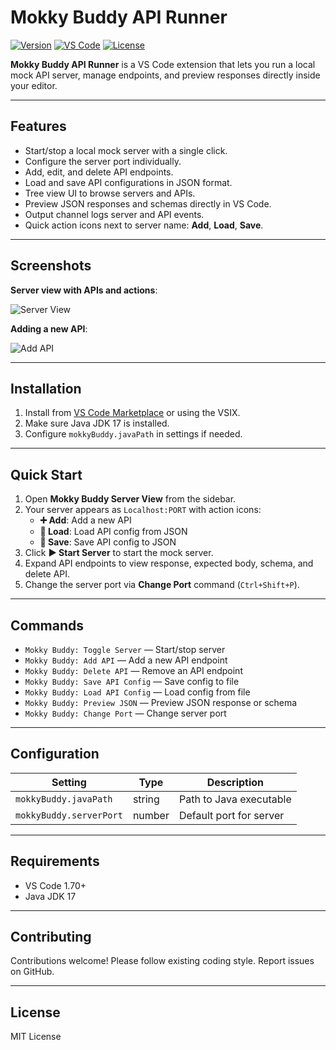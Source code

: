 # Mokky Buddy API Runner

[![Version](https://img.shields.io/badge/version-1.0.0-blue)](https://marketplace.visualstudio.com/items?itemName=stapedev.mokky-buddy-api-runner)
[![VS Code](https://img.shields.io/badge/VS%20Code-1.70+-purple)](https://code.visualstudio.com/)
[![License](https://img.shields.io/badge/license-MIT-green)](LICENSE)

**Mokky Buddy API Runner** is a VS Code extension that lets you run a local mock API server, manage endpoints, and preview responses directly inside your editor.

---

## Features

- Start/stop a local mock server with a single click.
- Configure the server port individually.
- Add, edit, and delete API endpoints.
- Load and save API configurations in JSON format.
- Tree view UI to browse servers and APIs.
- Preview JSON responses and schemas directly in VS Code.
- Output channel logs server and API events.
- Quick action icons next to server name: **Add**, **Load**, **Save**.

---

## Screenshots

**Server view with APIs and actions**:

![Server View](https://via.placeholder.com/600x200?text=Server+View+Screenshot)

**Adding a new API**:

![Add API](https://via.placeholder.com/600x200?text=Add+API+Screenshot)

---

## Installation

1. Install from [VS Code Marketplace](https://marketplace.visualstudio.com/items?itemName=stapedev.mokky-buddy-api-runner) or using the VSIX.
2. Make sure Java JDK 17 is installed.
3. Configure `mokkyBuddy.javaPath` in settings if needed.

---

## Quick Start

1. Open **Mokky Buddy Server View** from the sidebar.
2. Your server appears as `Localhost:PORT` with action icons:
   - **➕ Add**: Add a new API
   - **📂 Load**: Load API config from JSON
   - **💾 Save**: Save API config to JSON
3. Click **▶ Start Server** to start the mock server.
4. Expand API endpoints to view response, expected body, schema, and delete API.
5. Change the server port via **Change Port** command (`Ctrl+Shift+P`).

---

## Commands

- `Mokky Buddy: Toggle Server` — Start/stop server
- `Mokky Buddy: Add API` — Add a new API endpoint
- `Mokky Buddy: Delete API` — Remove an API endpoint
- `Mokky Buddy: Save API Config` — Save config to file
- `Mokky Buddy: Load API Config` — Load config from file
- `Mokky Buddy: Preview JSON` — Preview JSON response or schema
- `Mokky Buddy: Change Port` — Change server port

---

## Configuration

| Setting | Type | Description |
|---------|------|-------------|
| `mokkyBuddy.javaPath` | string | Path to Java executable |
| `mokkyBuddy.serverPort` | number | Default port for server |

---

## Requirements

- VS Code 1.70+
- Java JDK 17

---

## Contributing

Contributions welcome! Please follow existing coding style. Report issues on GitHub.

---

## License

MIT License
